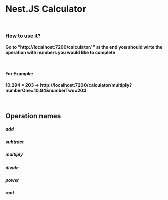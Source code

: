 # Nest.JS Calculator

<br>

### How to use it?

**Go to "http://localhost:7200/calculator/ " at the end you should wirte the operation with numbers you would like to complete**

<br>

#### For Example:
**10.294 * 203 -> http://localhost:7200/calculator/multiply?numberOne=10.94&numberTwo=203**

<br>

## Operation names
##### add
##### subtract
##### multiply
##### divide
##### power
##### root
